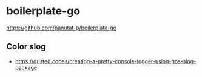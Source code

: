 # boilerplate-go

https://github.com/panutat-p/boilerplate-go

## Color slog

* https://dusted.codes/creating-a-pretty-console-logger-using-gos-slog-package

